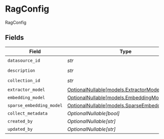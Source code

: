 # RagConfig

RagConfig


## Fields

| Field                                                                              | Type                                                                               | Required                                                                           | Description                                                                        |
| ---------------------------------------------------------------------------------- | ---------------------------------------------------------------------------------- | ---------------------------------------------------------------------------------- | ---------------------------------------------------------------------------------- |
| `datasource_id`                                                                    | *str*                                                                              | :heavy_check_mark:                                                                 | N/A                                                                                |
| `description`                                                                      | *str*                                                                              | :heavy_check_mark:                                                                 | N/A                                                                                |
| `collection_id`                                                                    | *str*                                                                              | :heavy_check_mark:                                                                 | N/A                                                                                |
| `extractor_model`                                                                  | [OptionalNullable[models.ExtractorModel]](../models/extractormodel.md)             | :heavy_minus_sign:                                                                 | N/A                                                                                |
| `embedding_model`                                                                  | [OptionalNullable[models.EmbeddingModel]](../models/embeddingmodel.md)             | :heavy_minus_sign:                                                                 | N/A                                                                                |
| `sparse_embedding_model`                                                           | [OptionalNullable[models.SparseEmbeddingModel]](../models/sparseembeddingmodel.md) | :heavy_minus_sign:                                                                 | N/A                                                                                |
| `collect_metadata`                                                                 | *OptionalNullable[bool]*                                                           | :heavy_minus_sign:                                                                 | N/A                                                                                |
| `created_by`                                                                       | *OptionalNullable[str]*                                                            | :heavy_minus_sign:                                                                 | N/A                                                                                |
| `updated_by`                                                                       | *OptionalNullable[str]*                                                            | :heavy_minus_sign:                                                                 | N/A                                                                                |